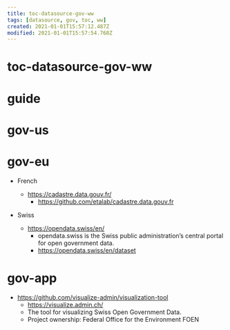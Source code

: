 ```yaml
---
title: toc-datasource-gov-ww
tags: [datasource, gov, toc, ww]
created: 2021-01-01T15:57:12.487Z
modified: 2021-01-01T15:57:54.768Z
---
```


# toc-datasource-gov-ww

# guide

# gov-us

# gov-eu
- French
  - https://cadastre.data.gouv.fr/
    - https://github.com/etalab/cadastre.data.gouv.fr

- Swiss
  - https://opendata.swiss/en/
    - opendata.swiss is the Swiss public administration’s central portal for open government data.
    - https://opendata.swiss/en/dataset
# gov-app
- https://github.com/visualize-admin/visualization-tool
  - https://visualize.admin.ch/
  - The tool for visualizing Swiss Open Government Data. 
  - Project ownership: Federal Office for the Environment FOEN
